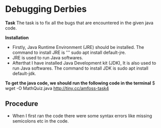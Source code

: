 # Debugging Derbies
**Task**
The task is to fix all the bugs that are encountered in the given java code.

**Installation**
- Firstly, Java Runtime Environment (JRE) should be installed. The command to install JRE is ''' sudo apt install default-jre.
- JRE is used to run Java softwares.
- Afterthat I have installed Java Development kit (JDK), It is also used to run Java softwares. The command to install JDK is sudo apt install default-jdk.

**To get the java code, we should run the following code in the terminal** 
$ wget -O MathQuiz.java http://tiny.cc/amfoss-task4


## Procedure
- When I first ran the code there were some syntax errors like missing semicolons etc in the code.
